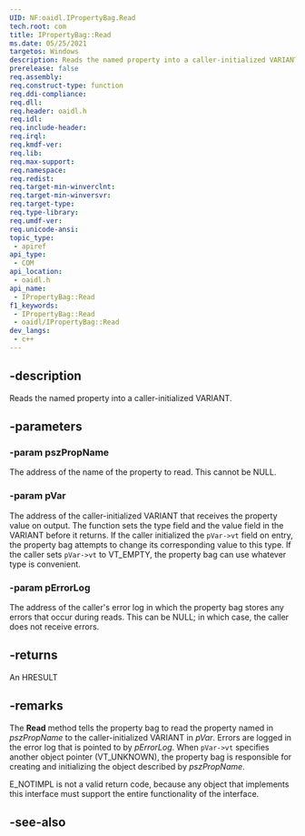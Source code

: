 ```yaml
---
UID: NF:oaidl.IPropertyBag.Read
tech.root: com
title: IPropertyBag::Read
ms.date: 05/25/2021
targetos: Windows
description: Reads the named property into a caller-initialized VARIANT.
prerelease: false
req.assembly: 
req.construct-type: function
req.ddi-compliance: 
req.dll: 
req.header: oaidl.h
req.idl: 
req.include-header: 
req.irql: 
req.kmdf-ver: 
req.lib: 
req.max-support: 
req.namespace: 
req.redist: 
req.target-min-winverclnt: 
req.target-min-winversvr: 
req.target-type: 
req.type-library: 
req.umdf-ver: 
req.unicode-ansi: 
topic_type:
 - apiref
api_type:
 - COM
api_location:
 - oaidl.h
api_name:
 - IPropertyBag::Read
f1_keywords:
 - IPropertyBag::Read
 - oaidl/IPropertyBag::Read
dev_langs:
 - c++
---
```


## -description

Reads the named property into a caller-initialized VARIANT.

## -parameters

### -param pszPropName

The address of the name of the property to read. This cannot be NULL.

### -param pVar

The address of the caller-initialized VARIANT that receives the property value on output. The function sets the type field and the value field in the VARIANT before it returns. If the caller initialized the `pVar->vt` field on entry, the property bag attempts to change its corresponding value to this type. If the caller sets `pVar->vt` to VT_EMPTY, the property bag can use whatever type is convenient.

### -param pErrorLog

The address of the caller's error log in which the property bag stores any errors that occur during reads. This can be NULL; in which case, the caller does not receive errors.

## -returns

An HRESULT

## -remarks

The **Read** method tells the property bag to read the property named in *pszPropName* to the caller-initialized VARIANT in *pVar*. Errors are logged in the error log that is pointed to by *pErrorLog*. When `pVar->vt` specifies another object pointer (VT_UNKNOWN), the property bag is responsible for creating and initializing the object described by *pszPropName*.

E_NOTIMPL is not a valid return code, because any object that implements this interface must support the entire functionality of the interface.

## -see-also

